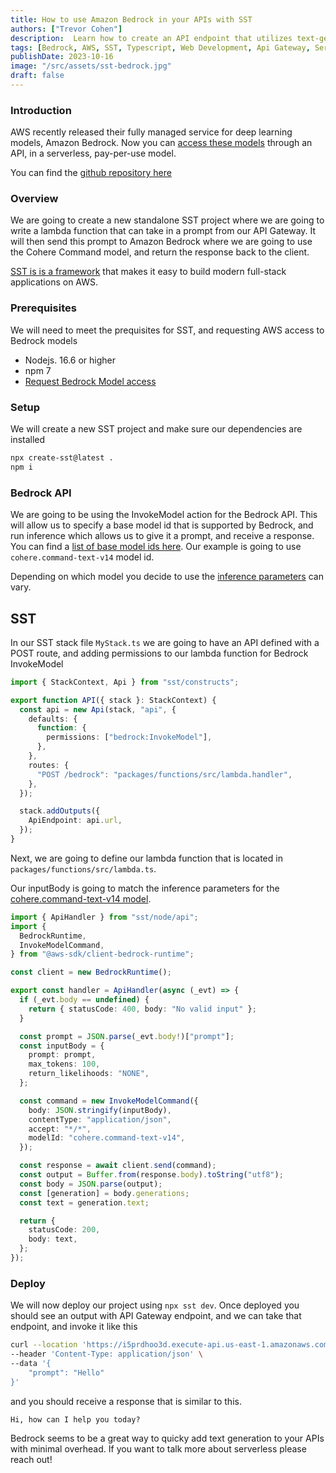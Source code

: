 ```yaml
---
title: How to use Amazon Bedrock in your APIs with SST
authors: ["Trevor Cohen"]
description:  Learn how to create an API endpoint that utilizes text-generation with Amazon Bedrock.
tags: [Bedrock, AWS, SST, Typescript, Web Development, Api Gateway, Serverless]
publishDate: 2023-10-16
image: "/src/assets/sst-bedrock.jpg"
draft: false
---
```

### Introduction
AWS recently released their  fully managed service for deep learning models, Amazon Bedrock.  Now you can [access these models](https://docs.aws.amazon.com/bedrock/latest/userguide/what-is-service.html#models-supported)  through an API, in a serverless, pay-per-use model. 

You can find the [github repository here](https://github.com/Start-Serverless/Blogs/tree/main/sst-bedrock)

### Overview
We are going to create a new standalone SST project where we are going to write a lambda function that can take in a prompt from our API Gateway.  It will then send this prompt to Amazon Bedrock where we are going to use the Cohere Command model, and return the response back to the client.

[SST is is a framework](https://docs.sst.dev/what-is-sst) that makes it easy to build modern full-stack applications on AWS.

### Prerequisites

We will need to meet the prequisites for SST, and requesting AWS access to Bedrock models

* Nodejs. 16.6 or higher
* npm 7
* [Request Bedrock Model access](https://docs.aws.amazon.com/bedrock/latest/userguide/model-access.html#add-model-access)

### Setup

We will create a new SST project  and make sure our dependencies are installed

```bash
npx create-sst@latest . 
npm i
```

### Bedrock API

We are going to be using the InvokeModel action for the Bedrock API.  This will allow us to specify a base model id that is supported by Bedrock, and run inference which allows us to give it a prompt, and receive a response.  You can find a [list of base model ids here](https://docs.aws.amazon.com/bedrock/latest/userguide/model-ids-arns.html).  Our example is going to use `cohere.command-text-v14` model id.

Depending on which model you decide to use the [inference parameters](https://docs.aws.amazon.com/bedrock/latest/userguide/model-parameters.html) can vary. 

## SST

In our SST stack file `MyStack.ts` we are going to have an API defined with a POST route, and adding permissions to our lambda function for Bedrock InvokeModel 

```ts
import { StackContext, Api } from "sst/constructs";

export function API({ stack }: StackContext) {
  const api = new Api(stack, "api", {
    defaults: {
      function: {
        permissions: ["bedrock:InvokeModel"],
      },
    },
    routes: {
      "POST /bedrock": "packages/functions/src/lambda.handler",
    },
  });

  stack.addOutputs({
    ApiEndpoint: api.url,
  });
}
```

Next, we are going to define our lambda function that is located in 
`packages/functions/src/lambda.ts`.  

Our inputBody is going to match the inference parameters for the [cohere.command-text-v14 model](https://docs.aws.amazon.com/bedrock/latest/userguide/model-parameters.html#model-parameters-cohere).

```ts
import { ApiHandler } from "sst/node/api";
import {
  BedrockRuntime,
  InvokeModelCommand,
} from "@aws-sdk/client-bedrock-runtime";

const client = new BedrockRuntime();

export const handler = ApiHandler(async (_evt) => {
  if (_evt.body == undefined) {
    return { statusCode: 400, body: "No valid input" };
  }

  const prompt = JSON.parse(_evt.body!)["prompt"];
  const inputBody = {
    prompt: prompt,
    max_tokens: 100,
    return_likelihoods: "NONE",
  };

  const command = new InvokeModelCommand({
    body: JSON.stringify(inputBody),
    contentType: "application/json",
    accept: "*/*",
    modelId: "cohere.command-text-v14",
  });

  const response = await client.send(command);
  const output = Buffer.from(response.body).toString("utf8");
  const body = JSON.parse(output);
  const [generation] = body.generations;
  const text = generation.text;

  return {
    statusCode: 200,
    body: text,
  };
});
```

### Deploy

We will now deploy our project using `npx sst dev`.  Once deployed you should see an output with API Gateway endpoint, and we can take that endpoint, and invoke it like this

```bash
curl --location 'https://i5prdhoo3d.execute-api.us-east-1.amazonaws.com/bedrock' \
--header 'Content-Type: application/json' \
--data '{
    "prompt": "Hello"
}'
```

and you should receive a response that is similar to this.

`Hi, how can I help you today?`


Bedrock seems to be a great way to quicky add text generation to your APIs with minimal overhead. If you want to talk more about serverless please reach out!
  